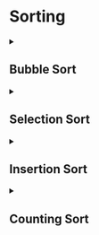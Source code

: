 # Sorting

<details>
<summary><h2> Bubble Sort </h2></summary>
  <details>
  <summary>Written Notes</summary>
  <br />
    
![image](https://user-images.githubusercontent.com/60965415/206725326-207c21b8-a215-4441-aed2-c2f3527196dd.png)
![image](https://user-images.githubusercontent.com/60965415/206725490-03573437-4bc1-4a92-bacb-4e42cc54473f.png)

  
  </details> 
  <details>
  <summary>Example</summary>

  <b>Array --> [5 , 4 , 1 , 3 , 2]</b>

  **Code**


  ```java

  public static void bubbleSort(int[] arr){
        for(int i=0;i<arr.length-1;i++){
            int swap=0;
            for(int j=0;j<arr.length-1-i;j++){
                if(arr[j]>arr[j+1]){
                    int temp=arr[j];
                    arr[j]=arr[j+1];
                    arr[j+1]=temp;
                    swap++;
                }
                if(swap==0)break;
            }
        }
        System.out.print("Using Bubble Sort --> ");
        printArray(arr);
    }

  ```
 </details>
</details>
 
 
 <details>
<summary><h2> Selection Sort </h2></summary>

 <details>
<summary> Written Notes </summary>
<br />  
  ![image](https://user-images.githubusercontent.com/60965415/206713458-97bade6e-33ef-4c6c-be84-d75251d35468.png)
  
</details> 
 <details>
<summary>Example</summary>

  <b>Array --> [5 , 4 , 1 , 3 , 2]</b>

**Code**


```java

 public static void selectionSort(int[] arr){
        for(int i=0;i<arr.length-1;i++){
            int minPos=i;
            for(int j=i+1;j<arr.length;j++){
                if(arr[minPos]>arr[j]){
                    minPos=j;
                }
                
            }
            // System.out.println("minPos "+minPos);
            if(minPos!=i){
                    int temp=arr[minPos];
                    arr[minPos]=arr[i];
                    arr[i]=temp;
                }
        }
        System.out.print("Using Selection Sort --> ");
        printArray(arr);
    }

 
```

</details>
 </details>



 <details>
<summary><h2> Insertion Sort </h2></summary>

 <details>
<summary> Written Notes </summary>
<br />
  ![image](https://user-images.githubusercontent.com/60965415/206715026-60ca630c-c9f0-4dfc-bae5-fe72d7c5ce3e.png)
  
</details> 
 <details>
<summary>Example</summary>

  <b>Array --> [5 , 4 , 1 , 3 , 2]</b>

**Code**


```java

   public static void insertionSort(int[] arr){
        for(int i=1;i<arr.length;i++){
            int cur=arr[i];
            int pre=i-1;
            while(pre>=0 && arr[pre]>cur){
                arr[pre+1]=arr[pre];
                pre--;
            }
            arr[pre+1]=cur;
        }
        System.out.print("Using Insertion Sort --> ");
        printArray(arr);
    }
 

 
```

</details>
 </details>



 <details>
<summary><h2> Counting Sort </h2></summary>

 <details>
<summary> Written Notes </summary>
<br />
  ![image](https://user-images.githubusercontent.com/60965415/206715388-ab870ebd-606a-4dbe-9476-9f7efbaf2499.png)
  
</details> 
 <details>
<summary>Example</summary>

  <b>Array --> [5 , 4 , 1 , 3 , 2]</b>

**Code**


```java

   public static void countingSort(int arr[]){
        int range=Integer.MIN_VALUE;
        for(int i=0;i<arr.length;i++){
            range=Math.max(range, arr[i]);
        }
        int[] countArr=new int[range+1];
        for(int i=0;i<arr.length;i++){
            countArr[arr[i]]++;
        }
        int j=0;
        for(int i=0;i<countArr.length;i++){
            while(countArr[i]>0){
                arr[j]=i;
                j++;
                countArr[i]--;
            }
        }
        System.out.print("Using Counting Sort --> ");
        printArray(arr);
    }


 
```

</details>
 </details>
